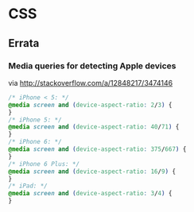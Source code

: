 # CSS

## Errata

### Media queries for detecting Apple devices
via http://stackoverflow.com/a/12848217/3474146

```css
/* iPhone < 5: */
@media screen and (device-aspect-ratio: 2/3) {
}
/* iPhone 5: */
@media screen and (device-aspect-ratio: 40/71) {
}
/* iPhone 6: */
@media screen and (device-aspect-ratio: 375/667) {
}
/* iPhone 6 Plus: */
@media screen and (device-aspect-ratio: 16/9) {
}
/* iPad: */
@media screen and (device-aspect-ratio: 3/4) {
}
```


